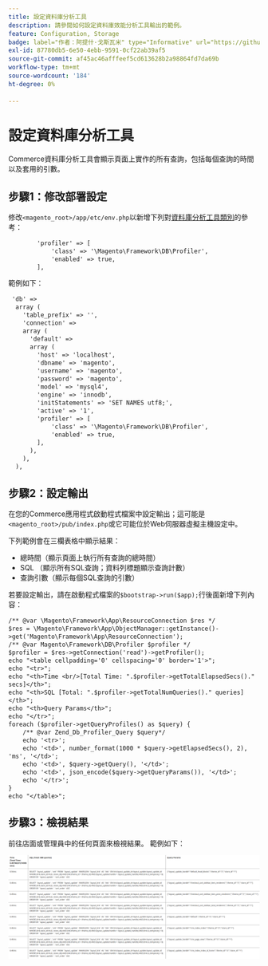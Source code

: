 ```yaml
---
title: 設定資料庫分析工具
description: 請參閱如何設定資料庫效能分析工具輸出的範例。
feature: Configuration, Storage
badge: label="作者：阿提什·戈斯瓦米" type="Informative" url="https://github.com/atishgoswami" tooltip="Atish Goswami"
exl-id: 87780db5-6e50-4ebb-9591-0cf22ab39af5
source-git-commit: af45ac46afffeef5cd613628b2a98864fd7da69b
workflow-type: tm+mt
source-wordcount: '184'
ht-degree: 0%

---
```


# 設定資料庫分析工具

Commerce資料庫分析工具會顯示頁面上實作的所有查詢，包括每個查詢的時間以及套用的引數。

## 步驟1：修改部署設定

修改`<magento_root>/app/etc/env.php`以新增下列對[資料庫分析工具類別](https://github.com/magento/magento2/tree/2.4/lib/internal/Magento/Framework/DB/Profiler.php)的參考：

```php?start_inline=1
        'profiler' => [
            'class' => '\Magento\Framework\DB\Profiler',
            'enabled' => true,
        ],
```

範例如下：

```php?start_inline=1
 'db' =>
  array (
    'table_prefix' => '',
    'connection' =>
    array (
      'default' =>
      array (
        'host' => 'localhost',
        'dbname' => 'magento',
        'username' => 'magento',
        'password' => 'magento',
        'model' => 'mysql4',
        'engine' => 'innodb',
        'initStatements' => 'SET NAMES utf8;',
        'active' => '1',
        'profiler' => [
            'class' => '\Magento\Framework\DB\Profiler',
            'enabled' => true,
        ],
      ),
    ),
  ),
```

## 步驟2：設定輸出

在您的Commerce應用程式啟動程式檔案中設定輸出；這可能是`<magento_root>/pub/index.php`或它可能位於Web伺服器虛擬主機設定中。

下列範例會在三欄表格中顯示結果：

- 總時間（顯示頁面上執行所有查詢的總時間）
- SQL （顯示所有SQL查詢；資料列標題顯示查詢計數）
- 查詢引數（顯示每個SQL查詢的引數）

若要設定輸出，請在啟動程式檔案的`$bootstrap->run($app);`行後面新增下列內容：

```php?start_inline=1
/** @var \Magento\Framework\App\ResourceConnection $res */
$res = \Magento\Framework\App\ObjectManager::getInstance()->get('Magento\Framework\App\ResourceConnection');
/** @var Magento\Framework\DB\Profiler $profiler */
$profiler = $res->getConnection('read')->getProfiler();
echo "<table cellpadding='0' cellspacing='0' border='1'>";
echo "<tr>";
echo "<th>Time <br/>[Total Time: ".$profiler->getTotalElapsedSecs()." secs]</th>";
echo "<th>SQL [Total: ".$profiler->getTotalNumQueries()." queries]</th>";
echo "<th>Query Params</th>";
echo "</tr>";
foreach ($profiler->getQueryProfiles() as $query) {
    /** @var Zend_Db_Profiler_Query $query*/
    echo '<tr>';
    echo '<td>', number_format(1000 * $query->getElapsedSecs(), 2), 'ms', '</td>';
    echo '<td>', $query->getQuery(), '</td>';
    echo '<td>', json_encode($query->getQueryParams()), '</td>';
    echo '</tr>';
}
echo "</table>";
```

## 步驟3：檢視結果

前往店面或管理員中的任何頁面來檢視結果。 範例如下：

![範例資料庫分析工具結果](../../assets/configuration/db-profiler-results.png)
